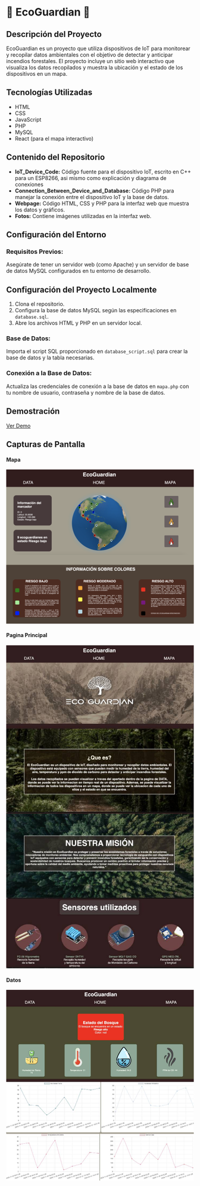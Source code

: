 # 🌲 EcoGuardian 🌲

## Descripción del Proyecto

EcoGuardian es un proyecto que utiliza dispositivos de IoT para monitorear y recopilar datos ambientales con el objetivo de detectar y anticipar incendios forestales. El proyecto incluye un sitio web interactivo que visualiza los datos recopilados y muestra la ubicación y el estado de los dispositivos en un mapa.

## Tecnologías Utilizadas

- HTML
- CSS
- JavaScript
- PHP
- MySQL
- React (para el mapa interactivo)

## Contenido del Repositorio

- **IoT_Device_Code:** Código fuente para el dispositivo IoT, escrito en C++ para un ESP8266, asi mismo como explicación y diagrama de conexiones
- **Connection_Between_Device_and_Database:** Código PHP para manejar la conexión entre el dispositivo IoT y la base de datos.
- **Webpage:** Código HTML, CSS y PHP para la interfaz web que muestra los datos y gráficos.
- **Fotos:** Contiene imágenes utilizadas en la interfaz web.


## Configuración del Entorno

### Requisitos Previos:

Asegúrate de tener un servidor web (como Apache) y un servidor de base de datos MySQL configurados en tu entorno de desarrollo.

## Configuración del Proyecto Localmente
1. Clona el repositorio.
2. Configura la base de datos MySQL según las especificaciones en `database.sql`.
3. Abre los archivos HTML y PHP en un servidor local.


### Base de Datos:

Importa el script SQL proporcionado en `database_script.sql` para crear la base de datos y la tabla necesarias.

### Conexión a la Base de Datos:

Actualiza las credenciales de conexión a la base de datos en `mapa.php` con tu nombre de usuario, contraseña y nombre de la base de datos.

## Demostración
[Ver Demo ](https://drive.google.com/file/d/1JJnY-8sctr3dx-iFxHe03hOdO2uLU7JV/view?usp=sharing)

## Capturas de Pantalla
#### Mapa
![EcoGuardian](img/MaPhP.png)
#### Pagina Principal
![EcoGuardian](img/MainPage.jpg)
#### Datos
![EcoGuardian](img/DataPage.jpg)
